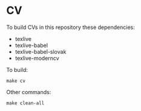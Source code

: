 # CV
To build CVs in this repository these dependencies:
* texlive
* texlive-babel
* texlive-babel-slovak
* texlive-moderncv

To build:

```make cv```

Other commands:

```make clean-all```

